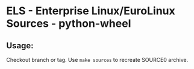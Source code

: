 # ELS - Enterprise Linux/EuroLinux Sources - python-wheel
 
## Usage:
  Checkout branch or tag. Use `make sources` to recreate  SOURCE0 archive.
